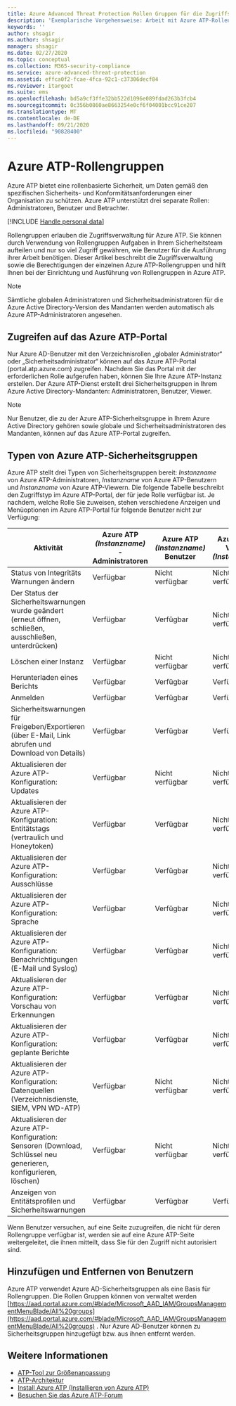 ```yaml
---
title: Azure Advanced Threat Protection Rollen Gruppen für die Zugriffs Verwaltung
description: 'Exemplarische Vorgehensweise: Arbeit mit Azure ATP-Rollengruppen.'
keywords: ''
author: shsagir
ms.author: shsagir
manager: shsagir
ms.date: 02/27/2020
ms.topic: conceptual
ms.collection: M365-security-compliance
ms.service: azure-advanced-threat-protection
ms.assetid: effca0f2-fcae-4fca-92c1-c37306decf84
ms.reviewer: itargoet
ms.suite: ems
ms.openlocfilehash: bd5a9cf3ffe32bb522d1096e089fdad263b3fcb4
ms.sourcegitcommit: 0c356b0860ae8663254e0cf6f04001bcc91ce207
ms.translationtype: MT
ms.contentlocale: de-DE
ms.lasthandoff: 09/21/2020
ms.locfileid: "90828400"
---
```

# <a name="azure-atp-role-groups"></a>Azure ATP-Rollengruppen

Azure ATP bietet eine rollenbasierte Sicherheit, um Daten gemäß den spezifischen Sicherheits- und Konformitätsanforderungen einer Organisation zu schützen. Azure ATP unterstützt drei separate Rollen: Administratoren, Benutzer und Betrachter.

[!INCLUDE [Handle personal data](../includes/gdpr-intro-sentence.md)]

Rollengruppen erlauben die Zugriffsverwaltung für Azure ATP. Sie können durch Verwendung von Rollengruppen Aufgaben in Ihrem Sicherheitsteam aufteilen und nur so viel Zugriff gewähren, wie Benutzer für die Ausführung ihrer Arbeit benötigen. Dieser Artikel beschreibt die Zugriffsverwaltung sowie die Berechtigungen der einzelnen Azure ATP-Rollengruppen und hilft Ihnen bei der Einrichtung und Ausführung von Rollengruppen in Azure ATP.

> [!NOTE]
> Sämtliche globalen Administratoren und Sicherheitsadministratoren für die Azure Active Directory-Version des Mandanten werden automatisch als Azure ATP-Administratoren angesehen.

## <a name="accessing-the-azure-atp-portal"></a>Zugreifen auf das Azure ATP-Portal

Nur Azure AD-Benutzer mit den Verzeichnisrollen „globaler Administrator“ oder „Sicherheitsadministrator“ können auf das Azure ATP-Portal (portal.atp.azure.com) zugreifen. Nachdem Sie das Portal mit der erforderlichen Rolle aufgerufen haben, können Sie Ihre Azure ATP-Instanz erstellen. Der Azure ATP-Dienst erstellt drei Sicherheitsgruppen in Ihrem Azure Active Directory-Mandanten: Administratoren, Benutzer, Viewer.

> [!NOTE]
> Nur Benutzer, die zu der Azure ATP-Sicherheitsgruppe in Ihrem Azure Active Directory gehören sowie globale und Sicherheitsadministratoren des Mandanten, können auf das Azure ATP-Portal zugreifen.

## <a name="types-of-azure-atp-security-groups"></a>Typen von Azure ATP-Sicherheitsgruppen

Azure ATP stellt drei Typen von Sicherheitsgruppen bereit: *Instanzname* von Azure ATP-Administratoren, *Instanzname* von Azure ATP-Benutzern und *Instanzname* von Azure ATP-Viewern. Die folgende Tabelle beschreibt den Zugriffstyp im Azure ATP-Portal, der für jede Rolle verfügbar ist. Je nachdem, welche Rolle Sie zuweisen, stehen verschiedene Anzeigen und Menüoptionen im Azure ATP-Portal für folgende Benutzer nicht zur Verfügung:

|Aktivität |Azure ATP *(Instanzname)* -Administratoren|Azure ATP *(Instanzname)* Benutzer|Azure ATP-Viewer *(Instanzname)*|
|----|----|----|----|
|Status von Integritäts Warnungen ändern|Verfügbar|Nicht verfügbar|Nicht verfügbar|
|Der Status der Sicherheitswarnungen wurde geändert (erneut öffnen, schließen, ausschließen, unterdrücken)|Verfügbar|Verfügbar|Nicht verfügbar|
|Löschen einer Instanz|Verfügbar|Nicht verfügbar|Nicht verfügbar|
|Herunterladen eines Berichts|Verfügbar|Verfügbar|Verfügbar|
|Anmelden|Verfügbar|Verfügbar|Verfügbar|
|Sicherheitswarnungen für Freigeben/Exportieren (über E-Mail, Link abrufen und Download von Details)|Verfügbar|Verfügbar|Verfügbar|
|Aktualisieren der Azure ATP-Konfiguration: Updates|Verfügbar|Nicht verfügbar|Nicht verfügbar|
|Aktualisieren der Azure ATP-Konfiguration: Entitätstags (vertraulich und Honeytoken)|Verfügbar|Verfügbar|Nicht verfügbar|
|Aktualisieren der Azure ATP-Konfiguration: Ausschlüsse|Verfügbar|Verfügbar|Nicht verfügbar|
|Aktualisieren der Azure ATP-Konfiguration: Sprache|Verfügbar|Verfügbar|Nicht verfügbar|
|Aktualisieren der Azure ATP-Konfiguration: Benachrichtigungen (E-Mail und Syslog)|Verfügbar|Verfügbar|Nicht verfügbar|
|Aktualisieren der Azure ATP-Konfiguration: Vorschau von Erkennungen|Verfügbar|Verfügbar|Nicht verfügbar|
|Aktualisieren der Azure ATP-Konfiguration: geplante Berichte|Verfügbar|Verfügbar|Nicht verfügbar|
|Aktualisieren der Azure ATP-Konfiguration: Datenquellen (Verzeichnisdienste, SIEM, VPN WD-ATP)|Verfügbar|Nicht verfügbar|Nicht verfügbar|
|Aktualisieren der Azure ATP-Konfiguration: Sensoren (Download, Schlüssel neu generieren, konfigurieren, löschen)|Verfügbar|Nicht verfügbar|Nicht verfügbar|
|Anzeigen von Entitätsprofilen und Sicherheitswarnungen|Verfügbar|Verfügbar|Verfügbar|

Wenn Benutzer versuchen, auf eine Seite zuzugreifen, die nicht für deren Rollengruppe verfügbar ist, werden sie auf eine Azure ATP-Seite weitergeleitet, die ihnen mitteilt, dass Sie für den Zugriff nicht autorisiert sind.

## <a name="add-and-remove-users"></a>Hinzufügen und Entfernen von Benutzern

Azure ATP verwendet Azure AD-Sicherheitsgruppen als eine Basis für Rollengruppen. Die Rollen Gruppen können von verwaltet werden [https://aad.portal.azure.com/#blade/Microsoft_AAD_IAM/GroupsManagementMenuBlade/All%20groups](https://aad.portal.azure.com/#blade/Microsoft_AAD_IAM/GroupsManagementMenuBlade/All%20groups) . Nur Azure AD-Benutzer können zu Sicherheitsgruppen hinzugefügt bzw. aus ihnen entfernt werden.

## <a name="see-also"></a>Weitere Informationen

- [ATP-Tool zur Größenanpassung](https://aka.ms/aatpsizingtool)
- [ATP-Architektur](architecture.md)
- [Install Azure ATP (Installieren von Azure ATP)](install-step1.md)
- [Besuchen Sie das Azure ATP-Forum](https://aka.ms/azureatpcommunity)
